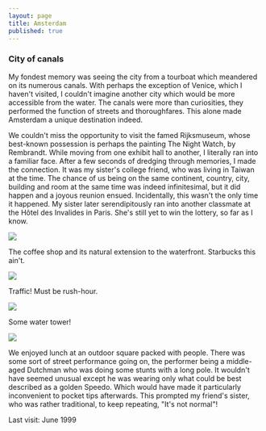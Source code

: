```yaml
---
layout: page
title: Amsterdam
published: true
---
```

<h3>City of canals</h3>

My fondest memory was seeing the city from a tourboat which meandered on its numerous canals. With perhaps the exception of Venice, which I haven't visited, I couldn't imagine another city which would be more accessible from the water. The canals were more than curiosities, they performed the function of streets and thoroughfares. This alone made Amsterdam a unique destination indeed.

We couldn't miss the opportunity to visit the famed Rijksmuseum, whose best-known possession is perhaps the painting The Night Watch, by Rembrandt. While moving from one exhibit hall to another, I literally ran into a familiar face. After a few seconds of dredging through memories, I made the connection. It was my sister's college friend, who was living in Taiwan at the time. The chance of us being on the same continent, country, city, building and room at the same time was indeed infinitesimal, but it did happen and a joyous reunion ensued. Incidentally, this wasn't the only time it happened. My sister later serendipitously ran into another classmate at the H&ocirc;tel des Invalides in Paris. She's still yet to win the lottery, so far as I know.

<img src='https://dl.dropboxusercontent.com/u/52804626/amsterdam/amsterdamcanal99-06-17.jpg'/>

The coffee shop and its natural extension to the waterfront. Starbucks this ain't.

<img src='https://dl.dropboxusercontent.com/u/52804626/amsterdam/amsterdamcoffeeboat99-06.jpg'/>

Traffic! Must be rush-hour.

<img src='https://dl.dropboxusercontent.com/u/52804626/amsterdam/amsterdamcanalbank99-06.jpg'/>

Some water tower!

<img src='https://dl.dropboxusercontent.com/u/52804626/amsterdam/amsterdamcanaltower99-06.jpg'/>

We enjoyed lunch at an outdoor square packed with people. There was some sort of street performance going on, the performer being a middle-aged Dutchman who was doing some stunts with a long pole. It wouldn't have seemed unusual except he was wearing only what could be best described as a golden Speedo. Which would have made it particularly inconvenient to pocket tips afterwards. This prompted my friend's sister, who was rather traditional, to keep repeating, "It's not normal"!

Last visit: June 1999
